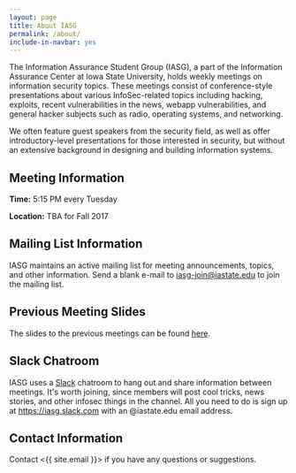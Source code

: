 ```yaml
---
layout: page
title: About IASG
permalink: /about/
include-in-navbar: yes
---
```

The Information Assurance Student Group (IASG), a part of the
Information Assurance Center at Iowa State University,
holds weekly meetings on information
security topics. These meetings consist of conference-style
presentations about various InfoSec-related topics including
hacking, exploits, recent vulnerabilities in the news,
webapp vulnerabilities, and general hacker subjects such as 
radio, operating systems, and networking.

We often feature guest speakers from the security field, as well
as offer introductory-level presentations for those interested in
security, but without an extensive background in designing
and building information systems.
    
Meeting Information
-------------------

**Time:** 5:15 PM every Tuesday

**Location:** TBA for Fall 2017


Mailing List Information
------------------------

IASG maintains an active mailing list for meeting announcements, topics, and
other information. Send a blank e-mail to <iasg-join@iastate.edu> to join the mailing list.

Previous Meeting Slides
------------------------
The slides to the previous meetings can be found [here](https://drive.google.com/drive/folders/0By6whaxOBgbFLUNJRWFhbDJIZGM?usp=sharing).

Slack Chatroom
--------------

IASG uses a [Slack](https://iasg.slack.com) chatroom to hang out and share information
between meetings. It's worth joining, since members will post cool
tricks, news stories, and other infosec things in the channel. All you need to do is
sign up at <https://iasg.slack.com> with
an @iastate.edu email address.

Contact Information
--------------
Contact <{{ site.email }}> if you have any questions or suggestions.
